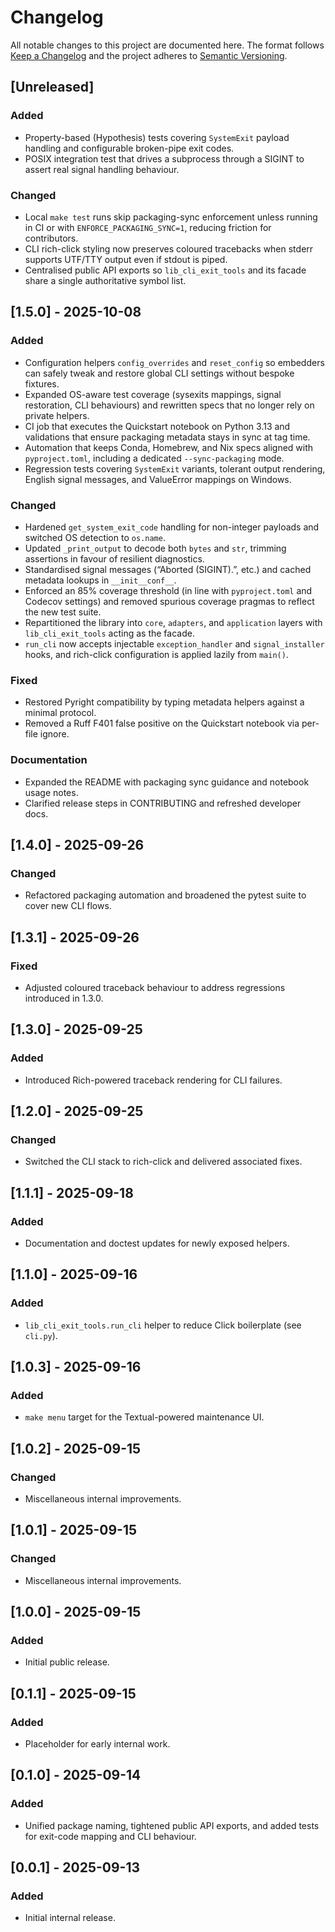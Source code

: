 # Changelog

All notable changes to this project are documented here. The format follows [Keep a Changelog](https://keepachangelog.com/en/1.1.0/) and the project adheres to [Semantic Versioning](https://semver.org/spec/v2.0.0.html).

## [Unreleased]

### Added
- Property-based (Hypothesis) tests covering `SystemExit` payload handling and configurable broken-pipe exit codes.
- POSIX integration test that drives a subprocess through a SIGINT to assert real signal handling behaviour.

### Changed
- Local `make test` runs skip packaging-sync enforcement unless running in CI or with `ENFORCE_PACKAGING_SYNC=1`, reducing friction for contributors.
- CLI rich-click styling now preserves coloured tracebacks when stderr supports UTF/TTY output even if stdout is piped.
- Centralised public API exports so `lib_cli_exit_tools` and its facade share a single authoritative symbol list.

## [1.5.0] - 2025-10-08

### Added
- Configuration helpers `config_overrides` and `reset_config` so embedders can
  safely tweak and restore global CLI settings without bespoke fixtures.
- Expanded OS-aware test coverage (sysexits mappings, signal restoration, CLI
  behaviours) and rewritten specs that no longer rely on private helpers.
- CI job that executes the Quickstart notebook on Python 3.13 and validations that ensure packaging metadata stays in sync at tag time.
- Automation that keeps Conda, Homebrew, and Nix specs aligned with `pyproject.toml`, including a dedicated `--sync-packaging` mode.
- Regression tests covering `SystemExit` variants, tolerant output rendering, English signal messages, and ValueError mappings on Windows.

### Changed
- Hardened `get_system_exit_code` handling for non-integer payloads and switched OS detection to `os.name`.
- Updated `_print_output` to decode both `bytes` and `str`, trimming assertions in favour of resilient diagnostics.
- Standardised signal messages (“Aborted (SIGINT).”, etc.) and cached metadata lookups in `__init__conf__`.
- Enforced an 85% coverage threshold (in line with `pyproject.toml` and Codecov settings) and removed spurious coverage pragmas to reflect the new test suite.
- Repartitioned the library into `core`, `adapters`, and `application` layers with `lib_cli_exit_tools` acting as the facade.
- `run_cli` now accepts injectable `exception_handler` and `signal_installer` hooks, and rich-click configuration is applied lazily from `main()`.

### Fixed
- Restored Pyright compatibility by typing metadata helpers against a minimal protocol.
- Removed a Ruff F401 false positive on the Quickstart notebook via per-file ignore.

### Documentation
- Expanded the README with packaging sync guidance and notebook usage notes.
- Clarified release steps in CONTRIBUTING and refreshed developer docs.

## [1.4.0] - 2025-09-26

### Changed
- Refactored packaging automation and broadened the pytest suite to cover new CLI flows.

## [1.3.1] - 2025-09-26

### Fixed
- Adjusted coloured traceback behaviour to address regressions introduced in 1.3.0.

## [1.3.0] - 2025-09-25

### Added
- Introduced Rich-powered traceback rendering for CLI failures.

## [1.2.0] - 2025-09-25

### Changed
- Switched the CLI stack to rich-click and delivered associated fixes.

## [1.1.1] - 2025-09-18

### Added
- Documentation and doctest updates for newly exposed helpers.

## [1.1.0] - 2025-09-16

### Added
- `lib_cli_exit_tools.run_cli` helper to reduce Click boilerplate (see `cli.py`).

## [1.0.3] - 2025-09-16

### Added
- `make menu` target for the Textual-powered maintenance UI.

## [1.0.2] - 2025-09-15

### Changed
- Miscellaneous internal improvements.

## [1.0.1] - 2025-09-15

### Changed
- Miscellaneous internal improvements.

## [1.0.0] - 2025-09-15

### Added
- Initial public release.

## [0.1.1] - 2025-09-15

### Added
- Placeholder for early internal work.

## [0.1.0] - 2025-09-14

### Added
- Unified package naming, tightened public API exports, and added tests for exit-code mapping and CLI behaviour.

## [0.0.1] - 2025-09-13

### Added
- Initial internal release.
